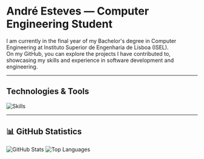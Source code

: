 # André Esteves — Computer Engineering Student

I am currently in the final year of my Bachelor's degree in Computer Engineering at Instituto Superior de Engenharia de Lisboa (ISEL).  
On my GitHub, you can explore the projects I have contributed to, showcasing my skills and experience in software development and engineering.

---

## Technologies & Tools
![Skills](https://skillicons.dev/icons?i=kotlin,java,js,ts,c,python,postgresql,git,docker,nodejs,gcp)

---

## 📊 GitHub Statistics
![GitHub Stats](https://github-readme-stats.vercel.app/api?username=A-Esteves&show_icons=true&theme=radical)
![Top Languages](https://github-readme-stats.vercel.app/api/top-langs/?username=A-Esteves&layout=compact&theme=radical)
